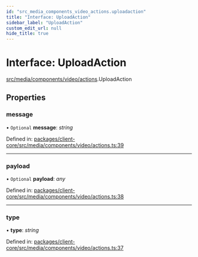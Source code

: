 ```yaml
---
id: "src_media_components_video_actions.uploadaction"
title: "Interface: UploadAction"
sidebar_label: "UploadAction"
custom_edit_url: null
hide_title: true
---
```


# Interface: UploadAction

[src/media/components/video/actions](../modules/src_media_components_video_actions.md).UploadAction

## Properties

### message

• `Optional` **message**: *string*

Defined in: [packages/client-core/src/media/components/video/actions.ts:39](https://github.com/xr3ngine/xr3ngine/blob/a16a45d7e/packages/client-core/src/media/components/video/actions.ts#L39)

___

### payload

• `Optional` **payload**: *any*

Defined in: [packages/client-core/src/media/components/video/actions.ts:38](https://github.com/xr3ngine/xr3ngine/blob/a16a45d7e/packages/client-core/src/media/components/video/actions.ts#L38)

___

### type

• **type**: *string*

Defined in: [packages/client-core/src/media/components/video/actions.ts:37](https://github.com/xr3ngine/xr3ngine/blob/a16a45d7e/packages/client-core/src/media/components/video/actions.ts#L37)
